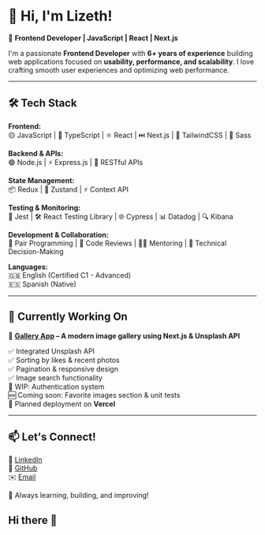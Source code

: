 # 👋 Hi, I'm Lizeth!  

🚀 **Frontend Developer | JavaScript | React | Next.js**  

I'm a passionate **Frontend Developer** with **6+ years of experience** building web applications focused on **usability, performance, and scalability**. I love crafting smooth user experiences and optimizing web performance.  

---

## 🛠️ Tech Stack  

**Frontend:**  
🟡 JavaScript | 🔵 TypeScript | ⚛️ React | ⏭️ Next.js | 🎨 TailwindCSS | 💅 Sass  

**Backend & APIs:**  
🟢 Node.js | ⚡ Express.js | 🔗 RESTful APIs  

**State Management:**  
📦 Redux | 🌿 Zustand | ⚡ Context API  

**Testing & Monitoring:**  
🧪 Jest | 🛠️ React Testing Library | 🌐 Cypress | 📊 Datadog | 🔍 Kibana  

**Development & Collaboration:**  
🤝 Pair Programming | 🔎 Code Reviews | 👩‍🏫 Mentoring | 🎯 Technical Decision-Making  

**Languages:**  
🇬🇧 English (Certified C1 - Advanced)  
🇪🇸 Spanish (Native)  

---

## 📌 Currently Working On  

🌟 **[Gallery App](https://github.com/LizethPatino/gallery-next) – A modern image gallery using Next.js & Unsplash API**  

✅ Integrated Unsplash API  
✅ Sorting by likes & recent photos  
✅ Pagination & responsive design  
✅ Image search functionality  
🔄 WIP: Authentication system  
🆕 Coming soon: Favorite images section & unit tests  
🚀 Planned deployment on **Vercel**  

---

## 📫 Let's Connect!  

💼 [LinkedIn](https://www.linkedin.com/in/lizethpatino/)  
🐙 [GitHub](https://github.com/LizethPatino)  
✉️ [Email](mailto:lizethpatinom@gmail.com)  

🚀 Always learning, building, and improving!  
## Hi there 👋

<!--
**LizethPatino/LizethPatino** is a ✨ _special_ ✨ repository because its `README.md` (this file) appears on your GitHub profile.

Here are some ideas to get you started:

- 🔭 I’m currently working on ...
- 🌱 I’m currently learning ...
- 👯 I’m looking to collaborate on ...
- 🤔 I’m looking for help with ...
- 💬 Ask me about ...
- 📫 How to reach me: ...
- 😄 Pronouns: ...
- ⚡ Fun fact: ...
-->
